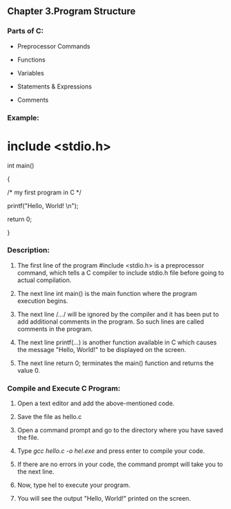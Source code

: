 ## Chapter 3.Program Structure

### Parts of C:

* Preprocessor Commands
  
* Functions
  
* Variables
  
* Statements & Expressions
  
* Comments

### Example:

# include <stdio.h>

int main()

{

/* my first program in C */

printf("Hello, World! \n");

return 0;

}

### Description:

1. The first line of the program #include <stdio.h> is a preprocessor command, which tells a C compiler to include stdio.h file before going to actual compilation.
   
2. The next line int main() is the main function where the program execution begins.

3. The next line /*...*/ will be ignored by the compiler and it has been put to add additional comments in the program. So such lines are called comments in the program.
   
4. The next line printf(...) is another function available in C which causes the message "Hello, World!" to be displayed on the screen.
   
5. The next line return 0; terminates the main() function and returns the value 0.

### Compile and Execute C Program:

1. Open a text editor and add the above-mentioned code.
   
2. Save the file as hello.c
   
3. Open a command prompt and go to the directory where you have saved the file.
   
4. Type _gcc hello.c -o hel.exe_ and press enter to compile your code.
   
5. If there are no errors in your code, the command prompt will take you to the next line.
   
6. Now, type hel to execute your program.
   
7. You will see the output "Hello, World!" printed on the screen.